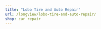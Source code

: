 ```yaml
---
title: "Lobo Tire and Auto Repair"
url: /longview/lobo-tire-and-auto-repair/
shop: car repair
---
```


